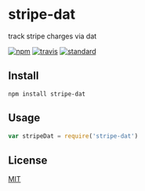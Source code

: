 # stripe-dat

track stripe charges via dat

[![npm][npm-image]][npm-url]
[![travis][travis-image]][travis-url]
[![standard][standard-image]][standard-url]

[npm-image]: https://img.shields.io/npm/v/stripe-dat.svg?style=flat-square
[npm-url]: https://www.npmjs.com/package/stripe-dat
[travis-image]: https://img.shields.io/travis/joehand/stripe-dat.svg?style=flat-square
[travis-url]: https://travis-ci.org/joehand/stripe-dat
[standard-image]: https://img.shields.io/badge/code%20style-standard-brightgreen.svg?style=flat-square
[standard-url]: http://npm.im/standard

## Install

```
npm install stripe-dat
```

## Usage

```js
var stripeDat = require('stripe-dat')
```

## License

[MIT](LICENSE.md)
